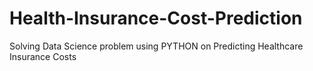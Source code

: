 # Health-Insurance-Cost-Prediction
Solving Data Science problem using PYTHON on Predicting Healthcare Insurance Costs
